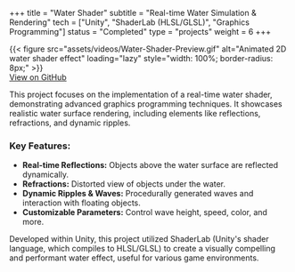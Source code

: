 +++
title = "Water Shader"
subtitle = "Real-time Water Simulation & Rendering"
tech = ["Unity", "ShaderLab (HLSL/GLSL)", "Graphics Programming"]
status = "Completed"
type = "projects"
weight = 6
+++

<div class="project-media">
    <div class="media-placeholder video">
        <!-- Replace with your YouTube embed code or a video file -->
         <!-- <img src="/assets/videos/Water-Shader-Preview.gif" alt="Animated 2D water shader effect" loading="lazy" style="width: 100%; border-radius: 8px;"> -->
         {{< figure src="assets/videos/Water-Shader-Preview.gif" alt="Animated 2D water shader effect" loading="lazy" style="width: 100%; border-radius: 8px;" >}}
    </div>
    <a href="https://github.com/YaserAlOsh/2D-Water-Shader-Unity" target="_blank" rel="noopener noreferrer" class="cta-button">
            <i class="fab fa-github"></i> View on GitHub
        </a>
</div>

<p>This project focuses on the implementation of a real-time water shader, demonstrating advanced graphics programming techniques. It showcases realistic water surface rendering, including elements like reflections, refractions, and dynamic ripples.</p>

<h3>Key Features:</h3>
<ul>
    <li><strong>Real-time Reflections:</strong> Objects above the water surface are reflected dynamically.</li>
    <li><strong>Refractions:</strong> Distorted view of objects under the water.</li>
    <li><strong>Dynamic Ripples & Waves:</strong> Procedurally generated waves and interaction with floating objects.</li>
    <li><strong>Customizable Parameters:</strong> Control wave height, speed, color, and more.</li>
</ul>

<p>Developed within Unity, this project utilized ShaderLab (Unity's shader language, which compiles to HLSL/GLSL) to create a visually compelling and performant water effect, useful for various game environments.</p>